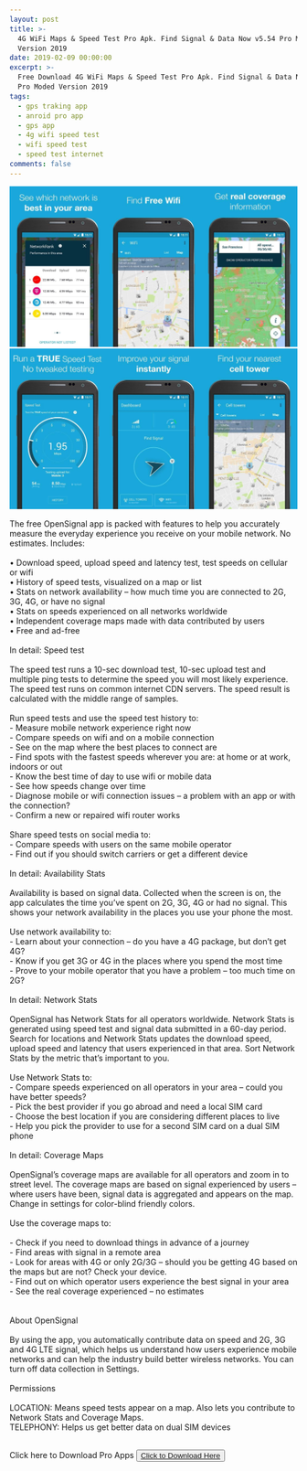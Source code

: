 ```yaml
---
layout: post
title: >-
  4G WiFi Maps & Speed Test Pro Apk. Find Signal & Data Now v5.54 Pro Moded
  Version 2019
date: 2019-02-09 00:00:00
excerpt: >-
  Free Download 4G WiFi Maps & Speed Test Pro Apk. Find Signal & Data Now v5.54
  Pro Moded Version 2019
tags:
  - gps traking app
  - anroid pro app
  - gps app
  - 4g wifi speed test
  - wifi speed test
  - speed test internet
comments: false
---
```


![](/uploads/merge-from-ofoct-1-2.jpg)![](/uploads/merge-from-ofoct-4.jpg)

The free OpenSignal app is packed with features to help you accurately measure the everyday experience you receive on your mobile network. No estimates. Includes:&nbsp;<br><br>• Download speed, upload speed and latency test, test speeds on cellular or wifi&nbsp;<br>• History of speed tests, visualized on a map or list<br>• Stats on network availability – how much time you are connected to 2G, 3G, 4G, or have no signal<br>• Stats on speeds experienced on all networks worldwide<br>• Independent coverage maps made with data contributed by users<br>• Free and ad-free<br><br>In detail: Speed test<br><br>The speed test runs a 10-sec download test, 10-sec upload test and multiple ping tests to determine the speed you will most likely experience. The speed test runs on common internet CDN servers. The speed result is calculated with the middle range of samples.&nbsp;<br><br>Run speed tests and use the speed test history to:<br>- Measure mobile network experience right now&nbsp;<br>- Compare speeds on wifi and on a mobile connection<br>- See on the map where the best places to connect are&nbsp;<br>- Find spots with the fastest speeds wherever you are: at home or at work, indoors or out&nbsp;<br>- Know the best time of day to use wifi or mobile data<br>- See how speeds change over time<br>- Diagnose mobile or wifi connection issues – a problem with an app or with the connection?&nbsp;<br>- Confirm a new or repaired wifi router works<br><br>Share speed tests on social media to:<br>- Compare speeds with users on the same mobile operator<br>- Find out if you should switch carriers or get a different device&nbsp;<br><br>In detail: Availability Stats<br><br>Availability is based on signal data. Collected when the screen is on, the app calculates the time you’ve spent on 2G, 3G, 4G or had no signal. This shows your network availability in the places you use your phone the most.&nbsp;<br><br>Use network availability to:&nbsp;<br>- Learn about your connection – do you have a 4G package, but don’t get 4G?&nbsp;<br>- Know if you get 3G or 4G in the places where you spend the most time<br>- Prove to your mobile operator that you have a problem – too much time on 2G?<br><br>In detail: Network Stats&nbsp;<br><br>OpenSignal has Network Stats for all operators worldwide. Network Stats is generated using speed test and signal data submitted in a 60-day period. Search for locations and Network Stats updates the download speed, upload speed and latency that users experienced in that area. Sort Network Stats by the metric that’s important to you.&nbsp;<br><br>Use Network Stats to:<br>- Compare speeds experienced on all operators in your area – could you have better speeds?&nbsp;<br>- Pick the best provider if you go abroad and need a local SIM card<br>- Choose the best location if you are considering different places to live<br>- Help you pick the provider to use for a second SIM card on a dual SIM phone<br><br>In detail: Coverage Maps<br><br>OpenSignal’s coverage maps are available for all operators and zoom in to street level. The coverage maps are based on signal experienced by users – where users have been, signal data is aggregated and appears on the map. Change in settings for color-blind friendly colors.<br><br>Use the coverage maps to:<br><br>- Check if you need to download things in advance of a journey&nbsp;<br>- Find areas with signal in a remote area&nbsp;<br>- Look for areas with 4G or only 2G/3G – should you be getting 4G based on the maps but are not? Check your device.<br>- Find out on which operator users experience the best signal in your area<br>- See the real coverage experienced – no estimates<br><br><br>About OpenSignal<br><br>By using the app, you automatically contribute data on speed and 2G, 3G and 4G LTE signal, which helps us understand how users experience mobile networks and can help the industry build better wireless networks. You can turn off data collection in Settings.<br><br>Permissions<br><br>LOCATION: Means speed tests appear on a map. Also lets you contribute to Network Stats and Coverage Maps.&nbsp;<br>TELEPHONY: Helps us get better data on dual SIM devices<br>&nbsp;

Click here to Download Pro Apps <button><a href="https://openload.co/f/CVpUwTKqMNw" > Click to Download Here </a></button>